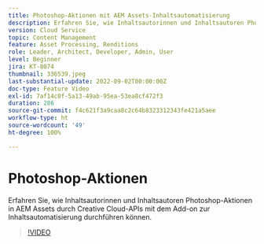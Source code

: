 ```yaml
---
title: Photoshop-Aktionen mit AEM Assets-Inhaltsautomatisierung
description: Erfahren Sie, wie Inhaltsautorinnen und Inhaltsautoren Photoshop-Aktionen in AEM Assets durch Creative Cloud-APIs mit dem Add-on zur Inhaltsautomatisierung durchführen können.
version: Cloud Service
topic: Content Management
feature: Asset Processing, Renditions
role: Leader, Architect, Developer, Admin, User
level: Beginner
jira: KT-8074
thumbnail: 336539.jpeg
last-substantial-update: 2022-09-02T00:00:00Z
doc-type: Feature Video
exl-id: 7af14c0f-5a13-49ab-95ea-53ea8cf472f3
duration: 286
source-git-commit: f4c621f3a9caa8c2c64b8323312343fe421a5aee
workflow-type: ht
source-wordcount: '49'
ht-degree: 100%

---
```


# Photoshop-Aktionen

Erfahren Sie, wie Inhaltsautorinnen und Inhaltsautoren Photoshop-Aktionen in AEM Assets durch Creative Cloud-APIs mit dem Add-on zur Inhaltsautomatisierung durchführen können.

>[!VIDEO](https://video.tv.adobe.com/v/336539?quality=12&learn=on)
